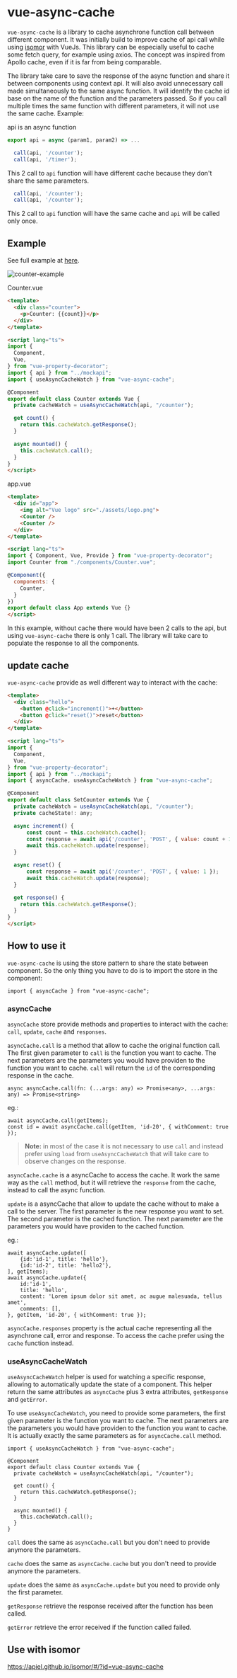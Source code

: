 # vue-async-cache

`vue-async-cache` is a library to cache asynchrone function call between different component.
It was initially build to improve cache of api call while using [isomor](https://github.com/apiel/isomor) with VueJs. This library can be especially useful to cache some fetch query, for example using axios. The concept was inspired from Apollo cache, even if it is far from being comparable.

The library take care to save the response of the async function and share it between components using context api. It will also avoid unnecessary call made simultaneously to the same async function. It will identify the cache id base on the name of the function and the parameters passed. So if you call multiple times the same function with different parameters, it will not use the same cache. Example:

api is an async function
```js
export api = async (param1, param2) => ...
```

```js
  call(api, '/counter');
  call(api, '/timer');
```
This 2 call to `api` function will have different cache because they don't share the same parameters.

```js
  call(api, '/counter');
  call(api, '/counter');
```
This 2 call to `api` function will have the same cache and `api` will be called only once.

## Example

See full example at [here](https://github.com/apiel/vue-async-cache/tree/master/example).

![counter-example](https://github.com/apiel/async-cache/blob/master/packages/vue-async-cache/media/vue-async-cache.gif?raw=true)

Counter.vue
```html
<template>
  <div class="counter">
    <p>Counter: {{count}}</p>
  </div>
</template>

<script lang="ts">
import {
  Component,
  Vue,
} from "vue-property-decorator";
import { api } from "../mockapi";
import { useAsyncCacheWatch } from "vue-async-cache";

@Component
export default class Counter extends Vue {
  private cacheWatch = useAsyncCacheWatch(api, "/counter");

  get count() {
    return this.cacheWatch.getResponse();
  }

  async mounted() {
    this.cacheWatch.call();
  }
}
</script>
```

app.vue
```html
<template>
  <div id="app">
    <img alt="Vue logo" src="./assets/logo.png">
    <Counter />
    <Counter />
  </div>
</template>

<script lang="ts">
import { Component, Vue, Provide } from "vue-property-decorator";
import Counter from "./components/Counter.vue";

@Component({
  components: {
    Counter,
  }
})
export default class App extends Vue {}
</script>
```
In this example, without cache there would have been 2 calls to the api, but using `vue-async-cache` there is only 1 call. The library will take care to populate the response to all the components.

## update cache

`vue-async-cache` provide as well different way to interact with the cache:

```html
<template>
  <div class="hello">
    <button @click="increment()">+</button>
    <button @click="reset()">reset</button>
  </div>
</template>

<script lang="ts">
import {
  Component,
  Vue,
} from "vue-property-decorator";
import { api } from "../mockapi";
import { asyncCache, useAsyncCacheWatch } from "vue-async-cache";

@Component
export default class SetCounter extends Vue {
  private cacheWatch = useAsyncCacheWatch(api, "/counter");
  private cacheState!: any;

  async increment() {
      const count = this.cacheWatch.cache();
      const response = await api('/counter', 'POST', { value: count + 1 });
      await this.cacheWatch.update(response);
  }

  async reset() {
      const response = await api('/counter', 'POST', { value: 1 });
      await this.cacheWatch.update(response);
  }

  get response() {
    return this.cacheWatch.getResponse();
  }
}
</script>
```

## How to use it

`vue-async-cache` is using the store pattern to share the state between component. So the only thing you have to do is to import the store in the component:

```tsx
import { asyncCache } from "vue-async-cache";
```

### asyncCache

`asyncCache` store provide methods and properties to interact with the cache: `call`, `update`, `cache` and `responses`.

`asyncCache.call` is a method that allow to cache the original function call. The first given parameter to `call` is the function you want to cache. The next parameters are the parameters you would have providen to the function you want to cache. `call` will return the `id` of the corresponding response in the cache.

```tsx
async asyncCache.call(fn: (...args: any) => Promise<any>, ...args: any) => Promise<string>
```

eg.:
```tsx
await asyncCache.call(getItems);
const id = await asyncCache.call(getItem, 'id-20', { withComment: true });
```
> **Note:** in most of the case it is not necessary to use `call` and instead prefer using `load` from `useAsyncCacheWatch` that will take care to observe changes on the response.

`asyncCache.cache` is a asyncCache to access the cache. It work the same way as the `call` method, but it will retrieve the `response` from the cache, instead to call the async function.

`update` is a asyncCache that allow to update the cache without to make a call to the server. The first parameter is the new response you want to set. The second parameter is the cached function. The next parameter are the parameters you would have providen to the cached function.

eg.:

```tsx
await asyncCache.update([
    {id:'id-1', title: 'hello'},
    {id:'id-2', title: 'hello2'},
], getItems);
await asyncCache.update({
    id:'id-1',
    title: 'hello',
    content: 'Lorem ipsum dolor sit amet, ac augue malesuada, tellus amet',
    comments: [],
}, getItem, 'id-20', { withComment: true });
```

`asyncCache.responses` property is the actual cache representing all the asynchrone call, error and response. To access the cache prefer using the `cache` function instead.

### useAsyncCacheWatch

`useAsyncCacheWatch` helper is used for watching a specific response, allowing to automatically update the state of a component. This helper return the same attributes as `asyncCache` plus 3 extra attributes, `getResponse` and `getError`.

To use `useAsyncCacheWatch`, you need to provide some parameters, the first given parameter is the function you want to cache. The next parameters are the parameters you would have providen to the function you want to cache. It is actually exactly the same parameters as for `asyncCache.call` method.

```tsx
import { useAsyncCacheWatch } from "vue-async-cache";

@Component
export default class Counter extends Vue {
  private cacheWatch = useAsyncCacheWatch(api, "/counter");

  get count() {
    return this.cacheWatch.getResponse();
  }

  async mounted() {
    this.cacheWatch.call();
  }
}
```

`call` does the same as `asyncCache.call` but you don't need to provide anymore the parameters.

`cache` does the same as `asyncCache.cache` but you don't need to provide anymore the parameters.

`update` does the same as `asyncCache.update` but you need to provide only the first parameter.

`getResponse` retrieve the response received after the function has been called.

`getError` retrieve the error received if the function called failed.

## Use with isomor

https://apiel.github.io/isomor/#/?id=vue-async-cache
